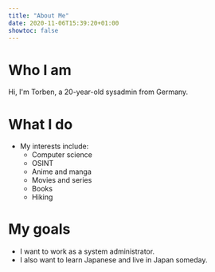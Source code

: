 ```yaml
---
title: "About Me"
date: 2020-11-06T15:39:20+01:00
showtoc: false
---
```

# Who I am

Hi, I'm Torben, a 20-year-old sysadmin from Germany.

# What I do

* My interests include:
    * Computer science
    * OSINT
    * Anime and manga
    * Movies and series
    * Books
    * Hiking

# My goals

* I want to work as a system administrator.
* I also want to learn Japanese and live in Japan someday.
